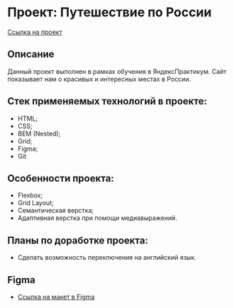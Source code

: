 # Проект: Путешествие по России 

[Ссылка на проект](https://vlad0s78.github.io/russian-travel/)

## Описание 

Данный проект выполнен в рамках обучения в ЯндексПрактикум.
Сайт показывает нам о красивых и интересных местах в России.

## Стек применяемых технологий в проекте:

* HTML;
* CSS;
* BEM (Nested);
* Grid;
* Figma;
* Git

## Особенности проекта:

* Flexbox;
* Grid Layout;
* Семантическая верстка;
* Адаптивная верстка при помощи медиавыражений.

## Планы по доработке проекта:

* Сделать возможность переключения на английский язык.

## Figma

* [Ссылка на макет в Figma](https://www.figma.com/file/5S2WSbEFL6awjVWJ0NWL8Q/Sprint-3_-Russia-_-desktop-mobile?node-id=28503%3A0)